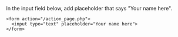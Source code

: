 In the input field below, add placeholder that says "Your name here".

    <form action="/action_page.php">
      <input type="text" placeholder="Your name here">
    </form>
